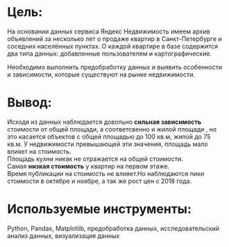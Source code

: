 # Цель:

На основании данных сервиса Яндекс Недвижимость имеем архив объявлений за несколько лет о продаже квартир в Санкт-Петербурге и соседних населённых пунктах.
О каждой квартире в базе содержится два типа данных: добавленные пользователем и картографические.


Необходимо выполнить предобработку данных и выявить особенности и зависимости, которые существуют на рынке недвижимости.




# Вывод: 

Исходя из данных наблюдается довольно **сильная зависимость** стоимости от общей площади, а соответсвенно и жилой площади , но это касается объектов с общей площадью до 100 кв.м, жилой до 75 кв.м. У недвижимости превышающей эти значения, площадь мало влияет на стоимость.\
Площадь кухни никак не отражается на общей стоимости.\
Самая **низкая стоимость** у квартир на первом этаже.\
Время публикации на стоимость не влияет.Но наблюдаются пики стоимости в октябре и ноябре, а так же рост цен с 2018 года.

# Используемые инструменты:

Python, Pandas, Matplotlib, предобработка данных, исследовательский анализ данных, визуализация данных
